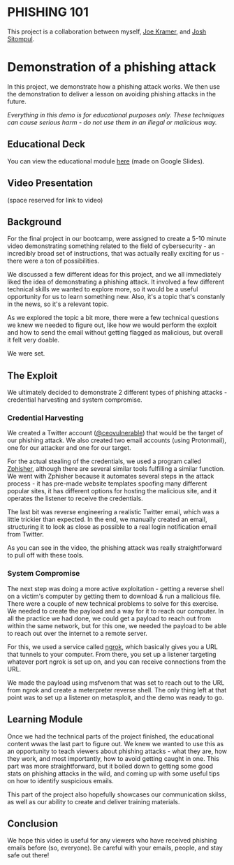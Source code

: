 # PHISHING 101
This project is a collaboration between myself, [Joe Kramer](https://github.com/Githubjoe999), and [Josh Sitompul](GitHub.com/korvuswraith).

# Demonstration of a phishing attack 

In this project, we demonstrate how a phishing attack works. We then use the demonstration to deliver a lesson on avoiding phishing attacks in the future. 

*Everything in this demo is for educational purposes only.  These techniques can cause serious harm - do not use them in an illegal or malicious way.*

## Educational Deck

You can view the educational module [here](https://docs.google.com/presentation/d/1tHViKoNmyG9BW4bdVqVQzv6lz4ILUpxxzoyB1XbFikY/edit?usp=sharing) (made on Google Slides).

## Video Presentation

(space reserved for link to video)

## Background

For the final project in our bootcamp, were assigned to create a 5-10 minute video demonstrating something related to the field of cybersecurity - an incredibly broad set of instructions, that was actually really exciting for us - there were a ton of possibilities. 

We discussed a few different ideas for this project, and we all immediately liked the idea of demonstrating a phishing attack. It involved a few different technical skills we wanted to explore more, so it would be a useful opportunity for us to learn something new. Also, it's a topic that's constanly in the news, so it's a relevant topic. 

As we explored the topic a bit more, there were a few technical questions we knew we needed to figure out, like how we would perform the exploit and how to send the email without getting flagged as malicious, but overall it felt very doable.  

We were set. 

## The Exploit

We ultimately decided to demonstrate 2 different types of phishing attacks - credential harvesting and system compromise.

### Credential Harvesting

We created a Twitter account ([@ceovulnerable](https://twitter.com/ceovulnerable)) that would be the target of our phishing attack. We also created two email accounts (using Protonmail), one for our attacker and one for our target.

For the actual stealing of the credentials, we used a program called [Zphisher](https://github.com/htr-tech/zphisher), although there are several similar tools fulfilling a similar function. We went with Zphisher because it automates several steps in the attack process - it has pre-made website templates spoofing many different popular sites, it has different options for hosting the malicious site, and it operates the listener to receive the credentials. 

The last bit was reverse engineering a realistic Twitter email, which was a little trickier than expected. In the end, we manually created an email, structuring it to look as close as possible to a real login notification email from Twitter. 

As you can see in the video, the phishing attack was really straightforward to pull off with these tools. 

### System Compromise

The next step was doing a more active exploitation - getting a reverse shell on a victim's computer by getting them to download & run a malicious file. There were a couple of new technical problems to solve for this exercise. We needed to create the payload and a way for it to reach our computer. In all the practice we had done, we could get a payload to reach out from within the same network, but for this one, we needed the payload to be able to reach out over the internet to a remote server. 

For this, we used a service called [ngrok](https://ngrok.com/), which basically gives you a URL that tunnels to your computer.  From there, you set up a listener targeting whatever port ngrok is set up on, and you can receive connections from the URL.   

We made the payload using msfvenom that was set to reach out to the URL from ngrok and create a meterpreter reverse shell. The only thing left at that point was to set up a listener on metasploit, and the demo was ready to go.

## Learning Module

Once we had the technical parts of the project finished, the educational content wwas the last part to figure out.  We knew we wanted to use this as an opportunity to teach viewers about phishing attacks - what they are, how they work, and most importantly, how to avoid getting caught in one.  This part was more straightforward, but it boiled down to getting some good stats on phishing attacks in the wild, and coming up with some useful tips on how to identify suspicious emails. 

This part of the project also hopefully showcases our communication skilss, as well as our ability to create and deliver training materials. 

## Conclusion

We hope this video is useful for any viewers who have received phishing emails before (so, everyone).  Be careful with your emails, people, and stay safe out there! 
